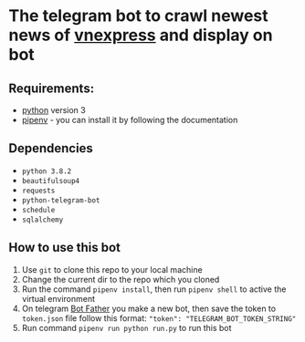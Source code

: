 # The telegram bot to crawl newest news of [vnexpress](https://vnexpress.net) and display on bot
## Requirements:
* [python](https://www.python.org "python") version 3
* [pipenv](https://pipenv.pypa.io/en/latest/ "pipenv") - you can install it by following the documentation
## Dependencies
* `python 3.8.2`
* `beautifulsoup4`
* `requests`
* `python-telegram-bot`
* `schedule`
* `sqlalchemy`
## How to use this bot
1. Use `git` to clone this repo to your local machine
2. Change the current dir to the repo which you cloned
3. Run the command `pipenv install`, then run `pipenv shell` to active the virtual environment
4. On telegram [Bot Father](https://telegram.me/BotFather "Bot Father") you make a new bot, then save the token to `token.json` file follow this format: `"token": "TELEGRAM_BOT_TOKEN_STRING"`
5. Run command `pipenv run python run.py` to run this bot
